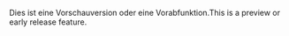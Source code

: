 <span data-ttu-id="8f458-101">Dies ist eine Vorschauversion oder eine Vorabfunktion.</span><span class="sxs-lookup"><span data-stu-id="8f458-101">This is a preview or early release feature.</span></span>